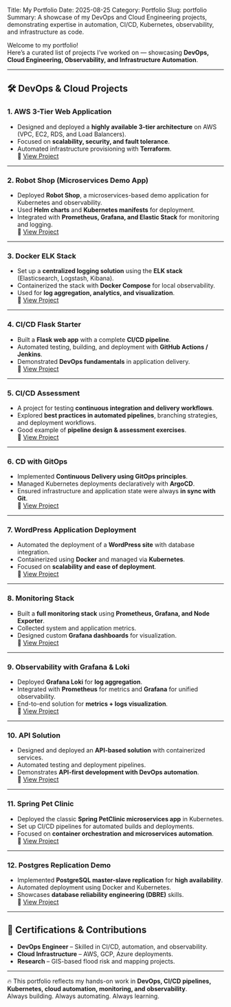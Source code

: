 Title: My Portfolio
Date: 2025-08-25
Category: Portfolio
Slug: portfolio
Summary: A showcase of my DevOps and Cloud Engineering projects, demonstrating expertise in automation, CI/CD, Kubernetes, observability, and infrastructure as code.


Welcome to my portfolio!  
Here’s a curated list of projects I’ve worked on — showcasing **DevOps, Cloud Engineering, Observability, and Infrastructure Automation**.

---

## 🛠 DevOps & Cloud Projects

### 1. **AWS 3-Tier Web Application**
- Designed and deployed a **highly available 3-tier architecture** on AWS (VPC, EC2, RDS, and Load Balancers).  
- Focused on **scalability, security, and fault tolerance**.  
- Automated infrastructure provisioning with **Terraform**.  
🔗 [View Project](https://github.com/malikhq/AWS-3-tier-Web-Application)

---

### 2. **Robot Shop (Microservices Demo App)**
- Deployed **Robot Shop**, a microservices-based demo application for Kubernetes and observability.  
- Used **Helm charts** and **Kubernetes manifests** for deployment.  
- Integrated with **Prometheus, Grafana, and Elastic Stack** for monitoring and logging.  
🔗 [View Project](https://github.com/malikhq/robot-shop)

---

### 3. **Docker ELK Stack**
- Set up a **centralized logging solution** using the **ELK stack** (Elasticsearch, Logstash, Kibana).  
- Containerized the stack with **Docker Compose** for local observability.  
- Used for **log aggregation, analytics, and visualization**.  
🔗 [View Project](https://github.com/malikhq/docker-elk)

---

### 4. **CI/CD Flask Starter**
- Built a **Flask web app** with a complete **CI/CD pipeline**.  
- Automated testing, building, and deployment with **GitHub Actions / Jenkins**.  
- Demonstrated **DevOps fundamentals** in application delivery.  
🔗 [View Project](https://github.com/malikhq/CI-CD-FlaskStarter)

---

### 5. **CI/CD Assessment**
- A project for testing **continuous integration and delivery workflows**.  
- Explored **best practices in automated pipelines**, branching strategies, and deployment workflows.  
- Good example of **pipeline design & assessment exercises**.  
🔗 [View Project](https://github.com/malikhq/CICD-Assessment)

---

### 6. **CD with GitOps**
- Implemented **Continuous Delivery using GitOps principles**.  
- Managed Kubernetes deployments declaratively with **ArgoCD**.  
- Ensured infrastructure and application state were always **in sync with Git**.  
🔗 [View Project](https://github.com/malikhq/CD-with-GitOps)

---

### 7. **WordPress Application Deployment**
- Automated the deployment of a **WordPress site** with database integration.  
- Containerized using **Docker** and managed via **Kubernetes**.  
- Focused on **scalability and ease of deployment**.  
🔗 [View Project](https://github.com/malikhq/Wordpress-application)

---

### 8. **Monitoring Stack**
- Built a **full monitoring stack** using **Prometheus, Grafana, and Node Exporter**.  
- Collected system and application metrics.  
- Designed custom **Grafana dashboards** for visualization.  
🔗 [View Project](https://github.com/malikhq/Monitoring)

---

### 9. **Observability with Grafana & Loki**
- Deployed **Grafana Loki** for **log aggregation**.  
- Integrated with **Prometheus** for metrics and **Grafana** for unified observability.  
- End-to-end solution for **metrics + logs visualization**.  
🔗 [View Project](https://github.com/malikhq/Observability-with-Grafana-Loki)

---

### 10. **API Solution**
- Designed and deployed an **API-based solution** with containerized services.  
- Automated testing and deployment pipelines.  
- Demonstrates **API-first development with DevOps automation**.  
🔗 [View Project](https://github.com/malikhq/Api-Solution)

---

### 11. **Spring Pet Clinic**
- Deployed the classic **Spring PetClinic microservices app** in Kubernetes.  
- Set up CI/CD pipelines for automated builds and deployments.  
- Focused on **container orchestration and microservices automation**.  
🔗 [View Project](https://github.com/malikhq/SpringPet-Clinic)

---

### 12. **Postgres Replication Demo**
- Implemented **PostgreSQL master-slave replication** for **high availability**.  
- Automated deployment using Docker and Kubernetes.  
- Showcases **database reliability engineering (DBRE)** skills.  
🔗 [View Project](https://github.com/malikhq/Postgres-Replication-Demo)

---

## 📜 Certifications & Contributions
- **DevOps Engineer** – Skilled in CI/CD, automation, and observability.  
- **Cloud Infrastructure** – AWS, GCP, Azure deployments.  
- **Research** – GIS-based flood risk and mapping projects.  

---

🔥 This portfolio reflects my hands-on work in **DevOps, CI/CD pipelines, Kubernetes, cloud automation, monitoring, and observability**.  
Always building. Always automating. Always learning.  

